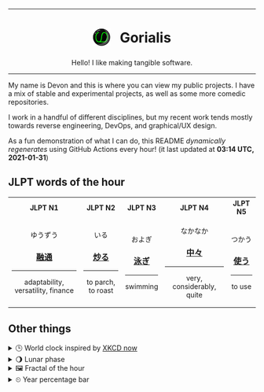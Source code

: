 ***

<h1 align="center">
<sub>
    <img src="readme/resources/avatar.png" height="36">
</sub>
&nbsp;
Gorialis
</h1>
<p align="center">
Hello! I like making tangible software.
</p>

***

My name is Devon and this is where you can view my public projects. I have a mix of stable and experimental projects, as well as some more comedic repositories.

I work in a handful of different disciplines, but my recent work tends mostly towards reverse engineering, DevOps, and graphical/UX design.

As a fun demonstration of what I can do, this README *dynamically regenerates* using GitHub Actions every hour! (it last updated at **03:14 UTC, 2021-01-31**)

<h2>JLPT words of the hour</h2>
<table>
    <tr>
        <th>JLPT N1</th>
        <th>JLPT N2</th>
        <th>JLPT N3</th>
        <th>JLPT N4</th>
        <th>JLPT N5</th>
    </tr>
    <tr>
        <td>
            <p align="center">ゆうずう</p>
            <h3 align="center"><b><a href="https://jisho.org/search/%E8%9E%8D%E9%80%9A">融通</a></b></h3>
            <hr>
            <p align="center">adaptability,<wbr> versatility,<wbr> finance</p>
        </td>
        <td>
            <p align="center">いる</p>
            <h3 align="center"><b><a href="https://jisho.org/search/%E7%82%92%E3%82%8B">炒る</a></b></h3>
            <hr>
            <p align="center">to parch,<wbr> to roast</p>
        </td>
        <td>
            <p align="center">およぎ</p>
            <h3 align="center"><b><a href="https://jisho.org/search/%E6%B3%B3%E3%81%8E">泳ぎ</a></b></h3>
            <hr>
            <p align="center">swimming</p>
        </td>
        <td>
            <p align="center">なかなか</p>
            <h3 align="center"><b><a href="https://jisho.org/search/%E4%B8%AD%E3%80%85">中々</a></b></h3>
            <hr>
            <p align="center">very,<wbr> considerably,<wbr> quite</p>
        </td>
        <td>
            <p align="center">つかう</p>
            <h3 align="center"><b><a href="https://jisho.org/search/%E4%BD%BF%E3%81%86">使う</a></b></h3>
            <hr>
            <p align="center">to use</p>
        </td>
    </tr>
</table>

<h2>Other things</h2>
<details>
<summary>🕒  World clock inspired by <a href="https://xkcd.com/now">XKCD now</a></summary>

> <img src="generated/now.png" width="512">

</details>
<details>
<summary>🌖 Lunar phase</summary>

The moon is approximately 62.74% through its phase (Waning Gibbous).

</details>
<details>
<summary>&#x1f5bc; Fractal of the hour</summary>

> <img src="generated/fractal.png" width="512">

</details>
<details>
<summary>&#x23f2; Year percentage bar</summary>
<pre><code>2021 [█▁▁▁▁▁▁▁▁▁▁▁▁▁▁▁▁▁▁▁] 8.26%</code></pre>
</details>
